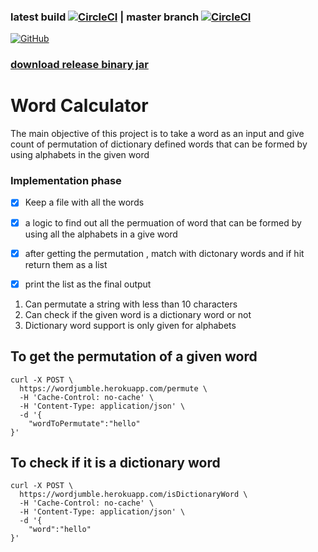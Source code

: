 ### latest build [![CircleCI](https://circleci.com/gh/thulasipavankumar/WordCalculator.svg?style=svg)](https://circleci.com/gh/thulasipavankumar/WordCalculator) |   master branch [![CircleCI](https://circleci.com/gh/thulasipavankumar/WordCalculator/tree/master.svg?style=svg)](https://circleci.com/gh/thulasipavankumar/WordCalculator/tree/master)
[![GitHub](https://img.shields.io/badge/issue_tracking-github-blue?logo=github)](https://github.com/thulasipavankumar/WordCalculator/issues)


### [download release binary jar](https://github.com/thulasipavankumar/WordCalculator/releases)
# Word Calculator 
The main objective of this project is to take a word as an input and give count of  permutation of dictionary defined 
words that can be formed by using  alphabets in the given word
### Implementation phase
- [x] Keep a file with all the words 
- [x] a logic to find out all the permuation of word that can be formed by using all the alphabets in a give word
- [x] after getting the permutation , match with dictonary words and if hit return them as a list
- [x] print the list as the final output 


1. Can permutate a string with less than 10 characters
2. Can check if the given word is a dictionary word or not 
3. Dictionary word support is  only given for alphabets

## To get the permutation of a given word
```
curl -X POST \
  https://wordjumble.herokuapp.com/permute \
  -H 'Cache-Control: no-cache' \
  -H 'Content-Type: application/json' \
  -d '{
	"wordToPermutate":"hello"
}'
```

## To check if it is a dictionary word
```
curl -X POST \
  https://wordjumble.herokuapp.com/isDictionaryWord \
  -H 'Cache-Control: no-cache' \
  -H 'Content-Type: application/json' \
  -d '{
	"word":"hello"
}'
```

